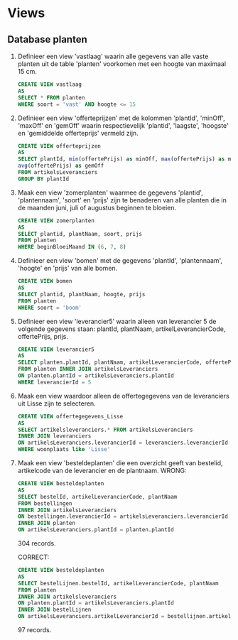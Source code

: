 # Views
## Database planten
1. Definieer een view 'vastlaag' waarin alle gegevens van alle vaste planten uit de table 'planten' voorkomen met een hoogte van maximaal 15 cm.
    ```sql
    CREATE VIEW vastlaag
    AS
    SELECT * FROM planten
    WHERE soort = 'vast' AND hoogte <= 15
    ```

2. Definieer een view 'offerteprijzen' met de kolommen 'plantId', 'minOff', 'maxOff' en 'gemOff' waarin respectievelijk 'plantid', 'laagste', 'hoogste' en 'gemiddelde offerteprijs' vermeld zijn. 
    ```sql
    CREATE VIEW offerteprijzen
    AS
    SELECT plantId, min(offertePrijs) as minOff, max(offertePrijs) as maxOff,
    avg(offertePrijs) as gemOff
    FROM artikelsLeveranciers
    GROUP BY plantId
    ```

3. Maak een view 'zomerplanten' waarmee de gegevens 'plantid', 'plantennaam', 'soort' en 'prijs' zijn te benaderen van alle planten die in de maanden juni, juli of augustus beginnen te bloeien.
    ```sql
    CREATE VIEW zomerplanten
    AS
    SELECT plantid, plantNaam, soort, prijs
    FROM planten
    WHERE beginBloeiMaand IN (6, 7, 8)
    ```

4. Definieer een view 'bomen' met de gegevens 'plantId', 'plantennaam', 'hoogte' en 'prijs' van alle bomen.
    ```sql
    CREATE VIEW bomen
    AS
    SELECT plantid, plantNaam, hoogte, prijs
    FROM planten
    WHERE soort = 'boom'
    ```

5. Definieer een view 'leverancier5' waarin alleen van leverancier 5 de volgende gegevens staan: plantId, plantNaam, artikelLeverancierCode, offertePrijs, prijs.
    ```sql
    CREATE VIEW leverancier5
    AS
    SELECT planten.plantId, plantNaam, artikelLeverancierCode, offertePrijs, prijs
    FROM planten INNER JOIN artikelsLeveranciers
    ON planten.plantId = artikelsLeveranciers.plantId
    WHERE leverancierId = 5
    ```

6. Maak een view waardoor alleen de offertegegevens van de leveranciers uit Lisse zijn te selecteren.
    ```sql
    CREATE VIEW offertegegevens_Lisse
    AS
    SELECT artikelsleveranciers.* FROM artikelsLeveranciers
    INNER JOIN leveranciers
    ON artikelsLeveranciers.leverancierId = leveranciers.leverancierId
    WHERE woonplaats like 'Lisse'
    ```

7. Maak een view 'besteldeplanten' die een overzicht geeft van bestelid, artikelcode van de leverancier en de plantnaam.
    WRONG:
    ```sql
    CREATE VIEW besteldeplanten
    AS
    SELECT bestelId, artikelLeverancierCode, plantNaam
    FROM bestellingen
    INNER JOIN artikelsLeveranciers
    ON bestellingen.leverancierId = artikelsLeveranciers.leverancierId
    INNER JOIN planten
    ON artikelsLeveranciers.plantId = planten.plantId
    ```
    304 records.

    CORRECT:
    ```sql
    CREATE VIEW besteldeplanten
    AS
    SELECT bestelLijnen.bestelId, artikelLeverancierCode, plantNaam
    FROM planten
    INNER JOIN artikelsleveranciers
    ON planten.plantId = artikelsLeveranciers.plantId
    INNER JOIN bestelLijnen
    ON artikelsLeveranciers.artikelLeverancierId = bestellijnen.artikelLeverancierId
    ```
    97 records.